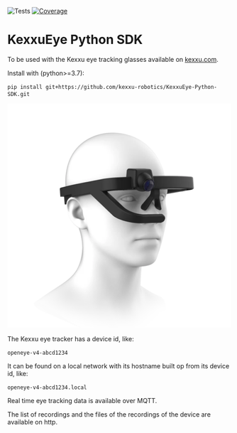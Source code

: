 ![Tests](https://github.com/kexxu-robotics/KexxuEye-Python-SDK/actions/workflows/ci.yml/badge.svg)
[![Coverage](https://codecov.io/gh/kexxu-robotics/KexxuEye-Python-SDK/branch/main/graph/badge.svg)](https://codecov.io/gh/kexxu-robotics/KexxuEye-Python-SDK)


KexxuEye Python SDK
===

To be used with the Kexxu eye tracking glasses available on [kexxu.com](https://kexxu.com).

Install with (python>=3.7):

```
pip install git+https://github.com/kexxu-robotics/KexxuEye-Python-SDK.git
```

![Kexxu Eye Tracking Glasses](images/eyetracker.webp)

The Kexxu eye tracker has a device id, like:

```
openeye-v4-abcd1234
```

It can be found on a local network with its hostname built op from its device id, like:

```
openeye-v4-abcd1234.local
```

Real time eye tracking data is available over MQTT.

The list of recordings and the files of the recordings of the device are available on http.


